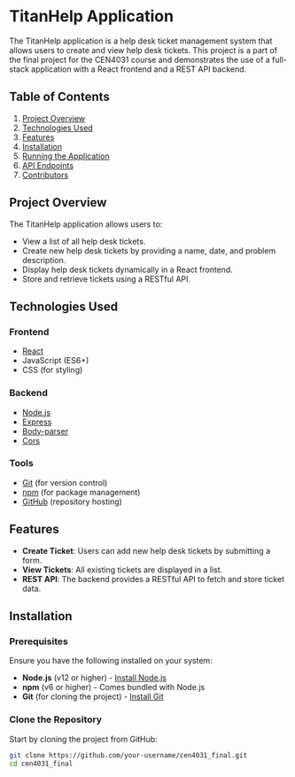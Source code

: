# TitanHelp Application

The TitanHelp application is a help desk ticket management system that allows users to create and view help desk tickets. This project is a part of the final project for the CEN4031 course and demonstrates the use of a full-stack application with a React frontend and a REST API backend.

## Table of Contents

1. [Project Overview](#project-overview)
2. [Technologies Used](#technologies-used)
3. [Features](#features)
4. [Installation](#installation)
5. [Running the Application](#running-the-application)
6. [API Endpoints](#api-endpoints)
7. [Contributors](#contributors)

## Project Overview

The TitanHelp application allows users to:

- View a list of all help desk tickets.
- Create new help desk tickets by providing a name, date, and problem description.
- Display help desk tickets dynamically in a React frontend.
- Store and retrieve tickets using a RESTful API.

## Technologies Used

### Frontend
- [React](https://reactjs.org/)
- JavaScript (ES6+)
- CSS (for styling)

### Backend
- [Node.js](https://nodejs.org/)
- [Express](https://expressjs.com/)
- [Body-parser](https://www.npmjs.com/package/body-parser)
- [Cors](https://www.npmjs.com/package/cors)

### Tools
- [Git](https://git-scm.com/) (for version control)
- [npm](https://www.npmjs.com/) (for package management)
- [GitHub](https://github.com/) (repository hosting)

## Features

- **Create Ticket**: Users can add new help desk tickets by submitting a form.
- **View Tickets**: All existing tickets are displayed in a list.
- **REST API**: The backend provides a RESTful API to fetch and store ticket data.

## Installation

### Prerequisites

Ensure you have the following installed on your system:

- **Node.js** (v12 or higher) - [Install Node.js](https://nodejs.org/)
- **npm** (v6 or higher) - Comes bundled with Node.js
- **Git** (for cloning the project) - [Install Git](https://git-scm.com/)

### Clone the Repository

Start by cloning the project from GitHub:

```bash
git clone https://github.com/your-username/cen4031_final.git
cd cen4031_final
